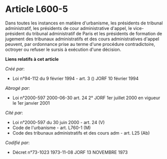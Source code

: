 # Article L600-5

Dans toutes les instances en matière d'urbanisme, les présidents de tribunal administratif, les présidents de cour
administrative d'appel, le vice-président du tribunal administratif de Paris et les présidents de formation de jugement des
tribunaux administratifs et des cours administratives d'appel peuvent, par ordonnance prise au terme d'une procédure
contradictoire, octroyer ou refuser le sursis à exécution d'une décision.

**Liens relatifs à cet article**

_Créé par_:

  - Loi n°94-112 du 9 février 1994 - art. 3 () JORF 10 février 1994

_Abrogé par_:

  - Loi n°2000-597 2000-06-30 art. 24 2° JORF 1er juillet 2000 en vigueur le 1er janvier 2001

_Cité par_:

  - Loi n°2000-597 du 30 juin 2000 - art. 24 (V)
  - Code de l'urbanisme - art. L760-1 (M)
  - Code des tribunaux administratifs et des cours adm - art. L25 (Ab)

_Codifié par_:

  - Décret n°73-1023 1973-11-08 JORF 13 NOVEMBRE 1973
